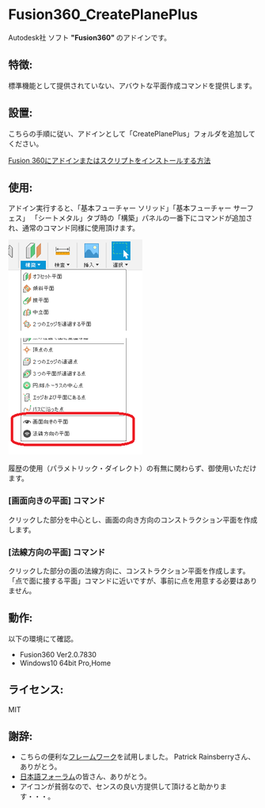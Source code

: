 # **Fusion360_CreatePlanePlus**
Autodesk社 ソフト <b>"Fusion360" </b> のアドインです。

## 特徴:
標準機能として提供されていない、アバウトな平面作成コマンドを提供します。


## 設置:
こちらの手順に従い、アドインとして「CreatePlanePlus」フォルダを追加してください。

[Fusion 360にアドインまたはスクリプトをインストールする方法](
https://knowledge.autodesk.com/ja/support/fusion-360/troubleshooting/caas/sfdcarticles/sfdcarticles/JPN/How-to-install-an-ADD-IN-and-Script-in-Fusion-360.html)

## 使用:
アドイン実行すると、「基本フューチャー ソリッド」「基本フューチャー サーフェス」
「シートメタル」タブ時の「構築」パネルの一番下にコマンドが追加され、通常のコマンド同様に使用頂けます。

![追加コマンド](./images/menu.png)

履歴の使用（パラメトリック・ダイレクト）の有無に関わらず、御使用いただけます。


### [画面向きの平面] コマンド
クリックした部分を中心とし、画面の向き方向のコンストラクション平面を作成します。

### [法線方向の平面] コマンド
クリックした部分の面の法線方向に、コンストラクション平面を作成します。
「点で面に接する平面」コマンドに近いですが、事前に点を用意する必要はありません。


## 動作:
以下の環境にて確認。
+ Fusion360 Ver2.0.7830
+ Windows10 64bit Pro,Home

## ライセンス:
MIT

## 謝辞:
+ こちらの便利な[フレームワーク](https://github.com/tapnair/Fusion360AddinSkeleton)を試用しました。
 Patrick Rainsberryさん、ありがとう。
+ [日本語フォーラム](https://forums.autodesk.com/t5/fusion-360-ri-ben-yu/bd-p/707)の皆さん、ありがとう。
+ アイコンが貧弱なので、センスの良い方提供して頂けると助かります・・・。
